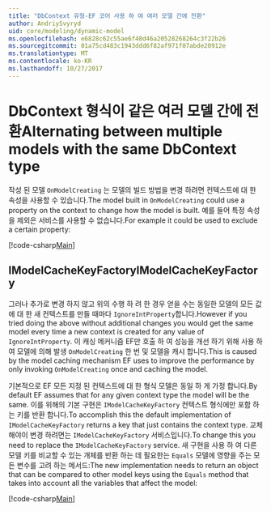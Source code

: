 ```yaml
---
title: "DbContext 유형-EF 코어 사용 하 여 여러 모델 간에 전환"
author: AndriySvyryd
uid: core/modeling/dynamic-model
ms.openlocfilehash: e6828c62c55ae6f48d46a20528268264c3f22b26
ms.sourcegitcommit: 01a75cd483c1943ddd6f82af971f07abde20912e
ms.translationtype: MT
ms.contentlocale: ko-KR
ms.lasthandoff: 10/27/2017
---
```

# <a name="alternating-between-multiple-models-with-the-same-dbcontext-type"></a><span data-ttu-id="92c73-102">DbContext 형식이 같은 여러 모델 간에 전환</span><span class="sxs-lookup"><span data-stu-id="92c73-102">Alternating between multiple models with the same DbContext type</span></span>

<span data-ttu-id="92c73-103">작성 된 모델 `OnModelCreating` 는 모델의 빌드 방법을 변경 하려면 컨텍스트에 대 한 속성을 사용할 수 있습니다.</span><span class="sxs-lookup"><span data-stu-id="92c73-103">The model built in `OnModelCreating` could use a property on the context to change how the model is built.</span></span> <span data-ttu-id="92c73-104">예를 들어 특정 속성을 제외은 서비스를 사용할 수 없습니다.</span><span class="sxs-lookup"><span data-stu-id="92c73-104">For example it could be used to exclude a certain property:</span></span>

[!code-csharp[Main](../../../samples/core/DynamicModel/DynamicContext.cs?name=Class)]

## <a name="imodelcachekeyfactory"></a><span data-ttu-id="92c73-105">IModelCacheKeyFactory</span><span class="sxs-lookup"><span data-stu-id="92c73-105">IModelCacheKeyFactory</span></span>
<span data-ttu-id="92c73-106">그러나 추가로 변경 하지 않고 위의 수행 하 려 한 경우 얻을 수는 동일한 모델의 모든 값에 대 한 새 컨텍스트를 만들 때마다 `IgnoreIntProperty`합니다.</span><span class="sxs-lookup"><span data-stu-id="92c73-106">However if you tried doing the above without additional changes you would get the same model every time a new context is created for any value of `IgnoreIntProperty`.</span></span> <span data-ttu-id="92c73-107">이 캐싱 메커니즘 EF만 호출 하 여 성능을 개선 하기 위해 사용 하 여 모델에 의해 발생 `OnModelCreating` 한 번 및 모델을 캐시 합니다.</span><span class="sxs-lookup"><span data-stu-id="92c73-107">This is caused by the model caching mechanism EF uses to improve the performance by only invoking `OnModelCreating` once and caching the model.</span></span>

<span data-ttu-id="92c73-108">기본적으로 EF 모든 지정 된 컨텍스트에 대 한 형식 모델은 동일 하 게 가정 합니다.</span><span class="sxs-lookup"><span data-stu-id="92c73-108">By default EF assumes that for any given context type the model will be the same.</span></span> <span data-ttu-id="92c73-109">이를 위해의 기본 구현은 `IModelCacheKeyFactory` 컨텍스트 형식에만 포함 하는 키를 반환 합니다.</span><span class="sxs-lookup"><span data-stu-id="92c73-109">To accomplish this the default implementation of `IModelCacheKeyFactory` returns a key that just contains the context type.</span></span> <span data-ttu-id="92c73-110">교체 해야이 변경 하려면는 `IModelCacheKeyFactory` 서비스입니다.</span><span class="sxs-lookup"><span data-stu-id="92c73-110">To change this you need to replace the `IModelCacheKeyFactory` service.</span></span> <span data-ttu-id="92c73-111">새 구현을 사용 하 여 다른 모델 키를 비교할 수 있는 개체를 반환 하는 데 필요한는 `Equals` 모델에 영향을 주는 모든 변수를 고려 하는 메서드:</span><span class="sxs-lookup"><span data-stu-id="92c73-111">The new implementation needs to return an object that can be compared to other model keys using the `Equals` method that takes into account all the variables that affect the model:</span></span>

[!code-csharp[Main](../../../samples/core/DynamicModel/DynamicModelCacheKeyFactory.cs?name=Class)]
